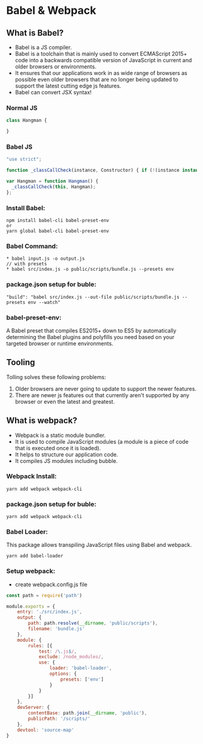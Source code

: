 # Babel & Webpack

## What is Babel?
* Babel is a JS compiler.
* Babel is a toolchain that is mainly used to convert ECMAScript 2015+ code into a backwards compatible version of JavaScript in current and older browsers or environments.
* It ensures that our applications work in as wide range of browsers as possible even older browsers that are no longer being updated to support the latest cutting edge js features.
* Babel can convert JSX syntax!

### Normal JS
```js
class Hangman {

}
```

### Babel JS
```js
"use strict";

function _classCallCheck(instance, Constructor) { if (!(instance instanceof Constructor)) { throw new TypeError("Cannot call a class as a function"); } }

var Hangman = function Hangman() {
  _classCallCheck(this, Hangman);
};
```

### Install Babel: 
```
npm install babel-cli babel-preset-env
or
yarn global babel-cli babel-preset-env
```

### Babel Command:
```
* babel input.js -o output.js
// with presets
* babel src/index.js -o public/scripts/bundle.js --presets env
```

### package.json setup for buble:
```
"build": "babel src/index.js --out-file public/scripts/bundle.js --presets env --watch"
```

### babel-preset-env:
A Babel preset that compiles ES2015+ down to ES5 by automatically determining the Babel plugins and polyfills you need based on your targeted browser or runtime environments.

## Tooling
Tolling solves these following problems:
1. Older browsers are never going to update to support the newer features.
2. There are newer js features out that currently aren't supported by any browser or even the latest and greatest.

## What is webpack?
* Webpack is a static module bundler.
* It is used to compile JavaScript modules (a module is a piece of code that is executed once it is loaded).
* It helps to structure our application code.
* It compiles JS modules including bubble.

### Webpack Install:
```
yarn add webpack webpack-cli
```

### package.json setup for buble:
```
yarn add webpack webpack-cli
```

### Babel Loader:
This package allows transpiling JavaScript files using Babel and webpack.
```
yarn add babel-loader
```

### Setup webpack:
* create webpack.config.js file
```js
const path = require('path')

module.exports = {
    entry: './src/index.js',
    output: {
        path: path.resolve(__dirname, 'public/scripts'),
        filename: 'bundle.js'
    },
    module: {
        rules: [{
            test: /\.js$/,
            exclude: /node_modules/,
            use: {
                loader: 'babel-loader',
                options: {
                    presets: ['env']
                }
            }
        }]
    },
    devServer: {
        contentBase: path.join(__dirname, 'public'),
        publicPath: '/scripts/'
    },
    devtool: 'source-map'
}
```